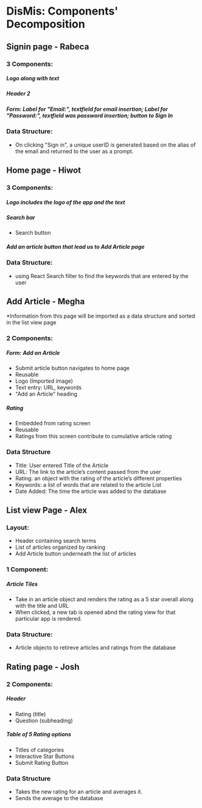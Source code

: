 # DisMis: Components' Decomposition

## Signin page - Rabeca 

### 3 Components:  

##### Logo along with text

##### Header 2

##### Form: Label for "Email:", textfield for email insertion; Label for "Password:", textfield was password insertion; button to Sign In
  
### Data Structure:  

  - On clicking "Sign in", a unique userID is generated based on the alias of the email and returned to the user as a prompt.

## Home page - Hiwot 

### 3 Components:  


##### Logo includes the logo of the app and the text 
##### Search bar
- Search button 
##### Add an article button that lead us to Add Article page 

### Data Structure: 

  - using React Search filter to find the keywords that are entered by the user 
  
## Add Article - Megha
*Information from this page will be imported as a data structure and sorted in the list view page  

### 2 Components: 


##### Form: Add an Article
- Submit article button navigates to home page
- Reusable
- Logo (Imported image) 
- Text entry:  URL, keywords 
- "Add an Article" heading


##### Rating 
- Embedded from rating screen 
- Reusable
- Ratings from this screen contribute to cumulative article rating 

### Data Structure
- Title: User entered Title of the Article 
- URL: The link to the article’s content passed from the user <String> 
- Rating: an object with the rating of the article’s different properties <Rating> 
- Keywords: a list of words that are related to the article List<string> 
- Date Added: The time the article was added to the database <Date>

## List view Page - Alex

### Layout:  
- Header containing search terms 
- List of articles organized by ranking
- Add Article button underneath the list of articles
### 1 Component:  

##### Article Tiles
- Take in an article object and renders the rating as a 5 star overall along with the title and URL
- When clicked, a new tab is opened abnd the rating view for that particular app is rendered. 

### Data Structure: 
- Article objecto to retireve articles and ratings from the database

## Rating page - Josh

### 2 Components:  

##### Header 
- Rating (title) 
- Question (subheading) 
  
##### Table of 5 Rating options 
- Titles of categories 
- Interactive Star Buttons 
- Submit Rating Button 
 
### Data Structure 
- Takes the new rating for an article and averages it.
- Sends the average to the database

